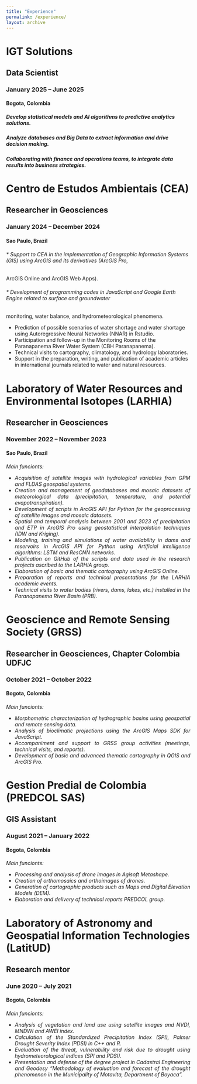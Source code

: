 ```yaml
---
title: "Experience"
permalink: /experience/
layout: archive
---
```


# IGT Solutions 
## Data Scientist 
### January 2025 – June 2025 
#### Bogota, Colombia 
 
##### Develop statistical models and AI algorithms to predictive analytics solutions.
##### Analyze databases and Big Data to extract information and drive decision making.
##### Collaborating with finance and operations teams, to integrate data results into business strategies.</h6>

# Centro de Estudos Ambientais (CEA)
## Researcher in Geosciences 
### January 2024 – December 2024 
#### Sao Paulo, Brazil 
 
###### * Support to CEA in the implementation of Geographic Information Systems (GIS) using ArcGIS and its derivatives (ArcGIS Pro,
ArcGIS Online and ArcGIS Web Apps).
###### * Development of programming codes in JavaScript and Google Earth Engine related to surface and groundwater
monitoring, water balance, and hydrometeorological phenomena.
* Prediction of possible scenarios of water shortage and water shortage using Autoregressive Neural Networks (NNAR) in
Rstudio.
* Participation and follow-up in the Monitoring Rooms of the Paranapanema River Water System (CBH Paranapanema).
* Technical visits to cartography, climatology, and hydrology laboratories.
* Support in the preparation, writing, and publication of academic articles in international journals related to water and
natural resources.</h6>

<h1 align="left"> Laboratory of Water Resources and Environmental Isotopes (LARHIA) </h1>
<h2 align="left"> Researcher in Geosciences </h2>
<h3 align="left"> November 2022 – November 2023 </h3>
<h4 align="left"> Sao Paulo, Brazil </h4>

<h6 align="justify">
 Main funcionts: 

* Acquisition of satellite images with hydrological variables from GPM and FLDAS geospatial systems.
* Creation and management of geodatabases and mosaic datasets of meteorological data (precipitation, temperature, and
potential evapotranspiration).
* Development of scripts in ArcGIS API for Python for the geoprocessing of satellite images and mosaic datasets.
* Spatial and temporal analysis between 2001 and 2023 of precipitation and ETP in ArcGIS Pro using geostatistical
interpolation techniques (IDW and Kriging).
* Modeling, training and simulations of water availability in dams and reservoirs in ArcGIS API for Python using Artificial
intelligence algorithms: LSTM and ResCNN networks.
* Publication on GitHub of the scripts and data used in the research projects ascribed to the LARHIA group.
* Elaboration of basic and thematic cartography using ArcGIS Online.
* Preparation of reports and technical presentations for the LARHIA academic events.
* Technical visits to water bodies (rivers, dams, lakes, etc.) installed in the Paranapanema River Basin (PRB).</h6>

<h1 align="left"> Geoscience and Remote Sensing Society (GRSS) </h1>
<h2 align="left"> Researcher in Geosciences, Chapter Colombia UDFJC </h2>
<h3 align="left"> October 2021 – October 2022 </h3>
<h4 align="left"> Bogota, Colombia </h4>

<h6 align="justify">
 Main funcionts: 
  
* Morphometric characterization of hydrographic basins using geospatial and remote sensing data.
* Analysis of bioclimatic projections using the ArcGIS Maps SDK for JavaScript.
* Accompaniment and support to GRSS group activities (meetings, technical visits, and reports).
* Development of basic and advanced thematic cartography in QGIS and ArcGIS Pro.</h6>

<h1 align="left"> Gestion Predial de Colombia (PREDCOL SAS) </h1>
<h2 align="left"> GIS Assistant </h2>
<h3 align="left"> August 2021 – January 2022 </h3>
<h4 align="left"> Bogota, Colombia </h4>

<h6 align="justify">
 Main funcionts: 

* Processing and analysis of drone images in Agisoft Metashape.
* Creation of orthomosaics and orthoimages of drones.
* Generation of cartographic products such as Maps and Digital Elevation Models (DEM).
* Elaboration and delivery of technical reports PREDCOL group.</h6>

<h1 align="left"> Laboratory of Astronomy and Geospatial Information Technologies (LatitUD) </h1>
<h2 align="left"> Research mentor </h2>
<h3 align="left"> June 2020 – July 2021 </h3>
<h4 align="left"> Bogota, Colombia </h4>

<h6 align="justify">
 Main funcionts: 

* Analysis of vegetation and land use using satellite images and NVDI, MNDWI and AWEI index.
* Calculation of the Standardized Precipitation Index (SPI), Palmer Drought Severity Index (PDSI) in C++ and R.
* Evaluation of the threat, vulnerability and risk due to drought using hydrometeorological indices (SPI and PDSI).
* Presentation and defense of the degree project in Cadastral Engineering and Geodesy “Methodology of evaluation and
forecast of the drought phenomenon in the Municipality of Motavita, Department of Boyaca”.</h6>

